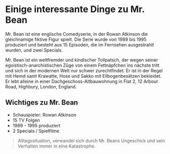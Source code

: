 # Einige interessante Dinge zu Mr. Bean


Mr. Bean ist eine englische Comedyserie, in der Rowan Atkinson die gleichnamige fiktive Figur spielt. 
Die Serie wurde von 1989 bis 1995 produziert und besteht aus 15 Episoden, die im Fernsehen ausgestrahlt wurden, und zwei Specials. 

Mr. Bean ist ein weltfremder und kindischer Tollpatsch, der wegen seiner egoistisch-anarchistischen Züge von einem Fettnäpfchen ins nächste tritt und sich in der modernen Welt nur schwer zurechtfindet. Er ist in der Regel mit Hemd samt Krawatte, Hose und Sakko mit Ellbogenbesätzen bekleidet.
Er lebt alleine in einer Dachgeschoss-Altbauwohnung in Flat 2, 12 Arbour Road, Highbury, London, England.

## Wichtiges zu Mr. Bean

* Schauspieler: Rowan Atkinson
* 15 TV Folgen
* 1989 - 1995 produziert
* 2 Specials / Spielfilme

> Alltagssituation, verwandel sich durch Mr. Beans 
> Ungeschick und sein Verhalten immer in eine Katastrophe. 





